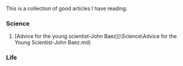 This is a collection of good articles I have reading.


### Science
1. [Advice for the young scientist-John Baez](\Science\Advice for the Young Scientist-John Baez.md)

### Life
